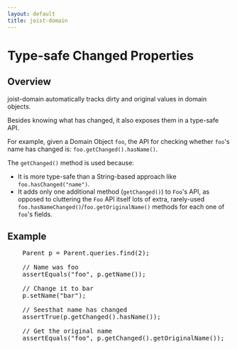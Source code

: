 ```yaml
---
layout: default
title: joist-domain
---
```


Type-safe Changed Properties
============================

Overview
--------

joist-domain automatically tracks dirty and original values in domain objects.

Besides knowing what has changed, it also exposes them in a type-safe API.

For example, given a Domain Object `foo`, the API for checking whether `foo`'s name has changed is: `foo.getChanged().hasName()`.

The `getChanged()` method is used because:

* It is more type-safe than a String-based approach like `foo.hasChanged("name")`.
* It adds only one additional method (`getChanged()`) to `Foo`'s API, as opposed to cluttering the `Foo` API itself lots of extra, rarely-used `foo.hasNameChanged()`/`foo.getOriginalName()` methods for each one of `foo`'s fields.

Example
-------

<pre name="code" class="java">
    Parent p = Parent.queries.find(2);

    // Name was foo
    assertEquals("foo", p.getName());

    // Change it to bar
    p.setName("bar");

    // Seesthat name has changed
    assertTrue(p.getChanged().hasName());

    // Get the original name
    assertEquals("foo", p.getChanged().getOriginalName());
</pre>

